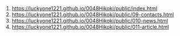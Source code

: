 <!-- https://github.com/luckyone1221 -->
1. <https://luckyone1221.github.io/0048Hikoki/public/index.html>
1. <https://luckyone1221.github.io/0048Hikoki/public/09-contacts.html>
1. <https://luckyone1221.github.io/0048Hikoki/public/010-news.html>
1. <https://luckyone1221.github.io/0048Hikoki/public/011-article.html>